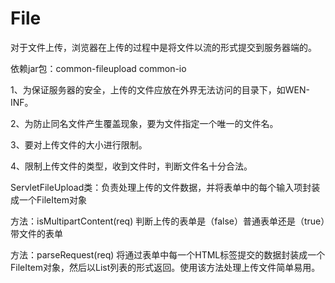 # File

对于文件上传，浏览器在上传的过程中是将文件以流的形式提交到服务器端的。

依赖jar包：common-fileupload  common-io

1、为保证服务器的安全，上传的文件应放在外界无法访问的目录下，如WEN-INF。

2、为防止同名文件产生覆盖现象，要为文件指定一个唯一的文件名。

3、要对上传文件的大小进行限制。

4、限制上传文件的类型，收到文件时，判断文件名十分合法。

ServletFileUpload类：负责处理上传的文件数据，并将表单中的每个输入项封装成一个FileItem对象

方法：isMultipartContent(req) 判断上传的表单是（false）普通表单还是（true）带文件的表单

方法：parseRequest(req) 将通过表单中每一个HTML标签提交的数据封装成一个FileItem对象，然后以List列表的形式返回。使用该方法处理上传文件简单易用。

